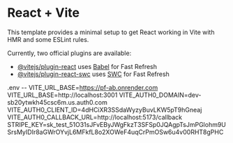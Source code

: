 # React + Vite

This template provides a minimal setup to get React working in Vite with HMR and some ESLint rules.

Currently, two official plugins are available:

- [@vitejs/plugin-react](https://github.com/vitejs/vite-plugin-react/blob/main/packages/plugin-react/README.md) uses [Babel](https://babeljs.io/) for Fast Refresh
- [@vitejs/plugin-react-swc](https://github.com/vitejs/vite-plugin-react-swc) uses [SWC](https://swc.rs/) for Fast Refresh



.env
-- VITE_URL_BASE=https://pf-ab.onrender.com
VITE_URL_BASE=http://localhost:3001
VITE_AUTH0_DOMAIN=dev-sb20ytwkh45csc6m.us.auth0.com
VITE_AUTH0_CLIENT_ID=4dHCiXR3SSdaWyzyBuvLKW5pT9hGneaj
VITE_AUTH0_CALLBACK_URL=http://localhost:5173/callback
STRIPE_KEY=sk_test_51O31sJFvEByJWgFkzT3SFSp0JQAgpTsJmPGlohm9USrsMyIDIr8aGWrOYvjL6MFkfL8o2XOWeF4uqCrPmOSw6u4v00RHT8gPHC
